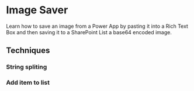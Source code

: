 # Image Saver

Learn how to save an image from a Power App by pasting it into a Rich Text Box and then saving it to a SharePoint List a base64 encoded image.

## Techniques

### String spliting

### Add item to list

